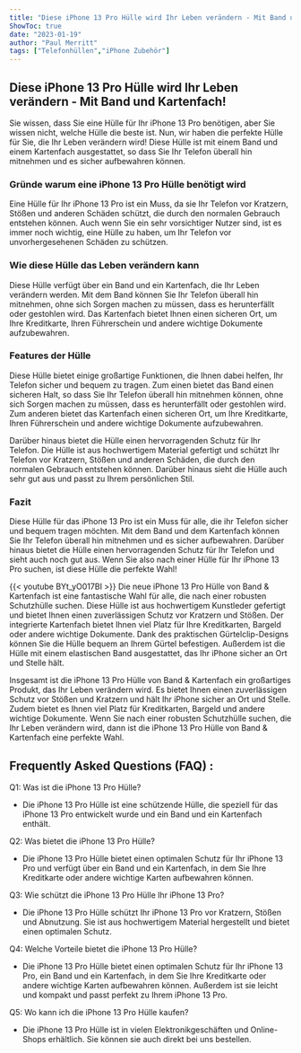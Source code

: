 ```yaml
---
title: "Diese iPhone 13 Pro Hülle wird Ihr Leben verändern - Mit Band und Kartenfach!"
ShowToc: true 
date: "2023-01-19"
author: "Paul Merritt" 
tags: ["Telefonhüllen","iPhone Zubehör"]
---
```

## Diese iPhone 13 Pro Hülle wird Ihr Leben verändern - Mit Band und Kartenfach!

Sie wissen, dass Sie eine Hülle für Ihr iPhone 13 Pro benötigen, aber Sie wissen nicht, welche Hülle die beste ist. Nun, wir haben die perfekte Hülle für Sie, die Ihr Leben verändern wird! Diese Hülle ist mit einem Band und einem Kartenfach ausgestattet, so dass Sie Ihr Telefon überall hin mitnehmen und es sicher aufbewahren können.

### Gründe warum eine iPhone 13 Pro Hülle benötigt wird

Eine Hülle für Ihr iPhone 13 Pro ist ein Muss, da sie Ihr Telefon vor Kratzern, Stößen und anderen Schäden schützt, die durch den normalen Gebrauch entstehen können. Auch wenn Sie ein sehr vorsichtiger Nutzer sind, ist es immer noch wichtig, eine Hülle zu haben, um Ihr Telefon vor unvorhergesehenen Schäden zu schützen.

### Wie diese Hülle das Leben verändern kann

Diese Hülle verfügt über ein Band und ein Kartenfach, die Ihr Leben verändern werden. Mit dem Band können Sie Ihr Telefon überall hin mitnehmen, ohne sich Sorgen machen zu müssen, dass es herunterfällt oder gestohlen wird. Das Kartenfach bietet Ihnen einen sicheren Ort, um Ihre Kreditkarte, Ihren Führerschein und andere wichtige Dokumente aufzubewahren.

### Features der Hülle

Diese Hülle bietet einige großartige Funktionen, die Ihnen dabei helfen, Ihr Telefon sicher und bequem zu tragen. Zum einen bietet das Band einen sicheren Halt, so dass Sie Ihr Telefon überall hin mitnehmen können, ohne sich Sorgen machen zu müssen, dass es herunterfällt oder gestohlen wird. Zum anderen bietet das Kartenfach einen sicheren Ort, um Ihre Kreditkarte, Ihren Führerschein und andere wichtige Dokumente aufzubewahren.

Darüber hinaus bietet die Hülle einen hervorragenden Schutz für Ihr Telefon. Die Hülle ist aus hochwertigem Material gefertigt und schützt Ihr Telefon vor Kratzern, Stößen und anderen Schäden, die durch den normalen Gebrauch entstehen können. Darüber hinaus sieht die Hülle auch sehr gut aus und passt zu Ihrem persönlichen Stil.

### Fazit

Diese Hülle für das iPhone 13 Pro ist ein Muss für alle, die ihr Telefon sicher und bequem tragen möchten. Mit dem Band und dem Kartenfach können Sie Ihr Telefon überall hin mitnehmen und es sicher aufbewahren. Darüber hinaus bietet die Hülle einen hervorragenden Schutz für Ihr Telefon und sieht auch noch gut aus. Wenn Sie also nach einer Hülle für Ihr iPhone 13 Pro suchen, ist diese Hülle die perfekte Wahl!

{{< youtube BYt_yO017BI >}} 
Die neue iPhone 13 Pro Hülle von Band & Kartenfach ist eine fantastische Wahl für alle, die nach einer robusten Schutzhülle suchen. Diese Hülle ist aus hochwertigem Kunstleder gefertigt und bietet Ihnen einen zuverlässigen Schutz vor Kratzern und Stößen. Der integrierte Kartenfach bietet Ihnen viel Platz für Ihre Kreditkarten, Bargeld oder andere wichtige Dokumente. Dank des praktischen Gürtelclip-Designs können Sie die Hülle bequem an Ihrem Gürtel befestigen. Außerdem ist die Hülle mit einem elastischen Band ausgestattet, das Ihr iPhone sicher an Ort und Stelle hält.

Insgesamt ist die iPhone 13 Pro Hülle von Band & Kartenfach ein großartiges Produkt, das Ihr Leben verändern wird. Es bietet Ihnen einen zuverlässigen Schutz vor Stößen und Kratzern und hält Ihr iPhone sicher an Ort und Stelle. Zudem bietet es Ihnen viel Platz für Kreditkarten, Bargeld und andere wichtige Dokumente. Wenn Sie nach einer robusten Schutzhülle suchen, die Ihr Leben verändern wird, dann ist die iPhone 13 Pro Hülle von Band & Kartenfach eine perfekte Wahl.

## Frequently Asked Questions (FAQ) :
Q1: Was ist die iPhone 13 Pro Hülle?
- Die iPhone 13 Pro Hülle ist eine schützende Hülle, die speziell für das iPhone 13 Pro entwickelt wurde und ein Band und ein Kartenfach enthält.

Q2: Was bietet die iPhone 13 Pro Hülle?
- Die iPhone 13 Pro Hülle bietet einen optimalen Schutz für Ihr iPhone 13 Pro und verfügt über ein Band und ein Kartenfach, in dem Sie Ihre Kreditkarte oder andere wichtige Karten aufbewahren können.

Q3: Wie schützt die iPhone 13 Pro Hülle Ihr iPhone 13 Pro?
- Die iPhone 13 Pro Hülle schützt Ihr iPhone 13 Pro vor Kratzern, Stößen und Abnutzung. Sie ist aus hochwertigem Material hergestellt und bietet einen optimalen Schutz.

Q4: Welche Vorteile bietet die iPhone 13 Pro Hülle?
- Die iPhone 13 Pro Hülle bietet einen optimalen Schutz für Ihr iPhone 13 Pro, ein Band und ein Kartenfach, in dem Sie Ihre Kreditkarte oder andere wichtige Karten aufbewahren können. Außerdem ist sie leicht und kompakt und passt perfekt zu Ihrem iPhone 13 Pro.

Q5: Wo kann ich die iPhone 13 Pro Hülle kaufen?
- Die iPhone 13 Pro Hülle ist in vielen Elektronikgeschäften und Online-Shops erhältlich. Sie können sie auch direkt bei uns bestellen.


